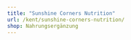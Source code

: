 ```yaml
---
title: "Sunshine Corners Nutrition"
url: /kent/sunshine-corners-nutrition/
shop: Nahrungsergänzung
---
```

